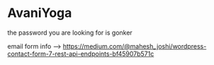 # AvaniYoga

the password you are looking for is gonker

email form info -->
<https://medium.com/@mahesh_joshi/wordpress-contact-form-7-rest-api-endpoints-bf45907b571c>

